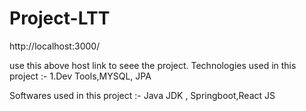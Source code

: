# Project-LTT

http://localhost:3000/

use this above host link to seee the project.
Technologies used in this project :- 1.Dev Tools,MYSQL, JPA 

Softwares used in this project :- Java JDK , Springboot,React JS
